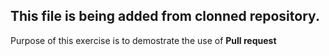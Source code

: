 ## This file is being added from clonned repository.

Purpose of this exercise is to demostrate the use of  **Pull request**


